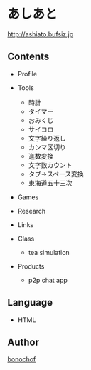 # あしあと
http://ashiato.bufsiz.jp

## Contents
* Profile
* Tools
  * 時計
  * タイマー
  * おみくじ
  * サイコロ
  * 文字繰り返し
  * カンマ区切り
  * 進数変換
  * 文字数カウント
  * タブ→スペース変換
  * 東海道五十三次
* Games
* Research
* Links

* Class
  * tea simulation
* Products
  * p2p chat app

## Language
* HTML

## Author
[bonochof](https://github.com/bonochof)
